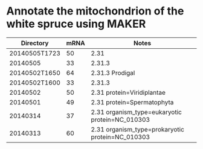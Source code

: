 Annotate the mitochondrion of the white spruce using MAKER
==========================================================

| Directory   | mRNA | Notes
|-------------|------|------
20140505T1723 | 50   | 2.31
20140505      | 33   | 2.31.3
20140502T1650 | 64   | 2.31.3 Prodigal
20140502T1600 | 33   | 2.31.3
20140502      | 50   | 2.31 protein=Viridiplantae
20140501      | 49   | 2.31 protein=Spermatophyta
20140314      | 37   | 2.31 organism_type=eukaryotic protein=NC_010303
20140313      | 60   | 2.31 organism_type=prokaryotic protein=NC_010303
